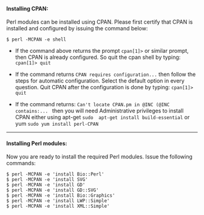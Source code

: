
<h4>Installing CPAN:</h4>

Perl modules can be installed using CPAN. Please first certify that CPAN is installed and configured by issuing the command below:

``$ perl -MCPAN -e shell``


* If the command above returns the prompt ```cpan[1]>``` or similar prompt, then CPAN is already configured. So quit the cpan shell by typing: ```cpan[1]> quit```

* If the command returns ```CPAN requires configuration...``` then follow the steps for automatic configuration. Select the default option in every question. Quit CPAN after the configuration is done by typing: ```cpan[1]> quit```

* If the command returns: ```Can't locate CPAN.pm in @INC (@INC contains:... ``` then you will need Administrative privileges to install CPAN either using apt-get ```sudo  apt-get install build-essential``` or yum ```sudo yum install perl-CPAN```

------

<h4>Installing Perl modules:</h4>

Now you are ready to install the required Perl modules. Issue the following commands:

```
$ perl -MCPAN -e 'install Bio::Perl'
$ perl -MCPAN -e 'install SVG'
$ perl -MCPAN -e 'install GD'
$ perl -MCPAN -e 'install GD::SVG'
$ perl -MCPAN -e 'install Bio::Graphics'
$ perl -MCPAN -e 'install LWP::Simple'
$ perl -MCPAN -e 'install XML::Simple'
```
